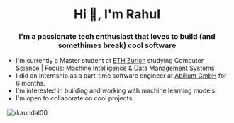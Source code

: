 <h1 align="center">Hi 👋, I'm Rahul</h1>
<h3 align="center">I'm a passionate tech enthusiast that loves to build (and somethimes break) cool software</h3>

- I'm currently a Master student at [ETH Zurich](https://inf.ethz.ch/) studying Computer Science | Focus: Machine Intelligence & Data Management Systems
- I did an internship as a part-time software engineer at [Abilium GmbH](https://www.abilium.io/) for 6 months.
- I'm interested in building and working with machine learning models.
- I'm open to collaborate on cool projects.

<p>&nbsp;<img align="center" src="https://github-readme-stats.vercel.app/api?username=rkaundal00&show_icons=true&locale=en&theme=tokyonight" alt="rkaundal00" /></p>

